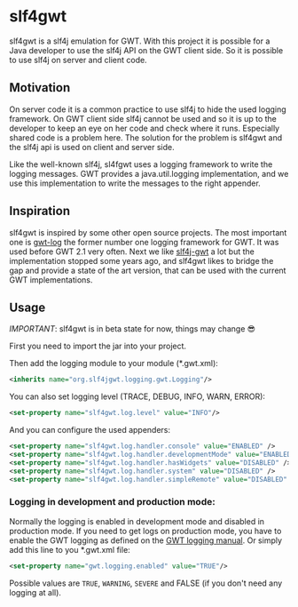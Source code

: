 # slf4gwt

slf4gwt is a slf4j emulation for GWT. With this project it is possible for a Java developer to use the slf4j API on the 
GWT client side. So it is possible to use slf4j on server and client code.

## Motivation
On server code it is a common practice to use slf4j to hide the used logging framework. On GWT client side slf4j cannot 
be used and so it is up to the developer to keep an eye on her code and check where it runs. Especially shared code is a
problem here. The solution for the problem is slf4gwt and the slf4j api is used on client and server side.

Like the well-known slf4j, sl4fgwt uses a logging framework to write the logging messages. GWT provides a java.util.logging 
implementation, and we use this implementation to write the messages to the right appender.

## Inspiration
slf4gwt is inspired by some other open source projects. The most important one is
[gwt-log](https://github.com/fredsa/gwt-log) the former number one logging framework for GWT. It was used before GWT 2.1 very often. Next we like [slf4j-gwt](https://github.com/FinamTrade/slf4j-gwt) a lot
but the implementation stopped some years ago, and slf4gwt likes to bridge the gap and provide a state of the art version,
that can be used with the current GWT implementations.

## Usage

*IMPORTANT*: slf4gwt is in beta state for now, things may change 😎  

First you need to import the jar into your project.

Then add the logging module to your module (*.gwt.xml):

```xml
<inherits name="org.slf4jgwt.logging.gwt.Logging"/>
```

You can also set logging level (TRACE, DEBUG, INFO, WARN, ERROR):

```xml
<set-property name="slf4gwt.log.level" value="INFO"/>
```

And you can configure the used appenders:

```xml
<set-property name="slf4gwt.log.handler.console" value="ENABLED" />
<set-property name="slf4gwt.log.handler.developmentMode" value="ENABLED" />
<set-property name="slf4gwt.log.handler.hasWidgets" value="DISABLED" />
<set-property name="slf4gwt.log.handler.system" value="DISABLED" />
<set-property name="slf4gwt.log.handler.simpleRemote" value="DISABLED" />
```

### Logging in development and production mode:
Normally the logging is enabled in development mode and disabled in production mode.
If you need to get logs on production mode, you have to enable the GWT logging as defined on the
[GWT logging manual](http://www.gwtproject.org/doc/latest/DevGuideLogging.html#Configuring_GWT_Logging). Or simply add this line to you *.gwt.xml file:

```xml
<set-property name="gwt.logging.enabled" value="TRUE"/>
```

Possible values are <code>TRUE</code>, <code>WARNING</code>, <code>SEVERE</code> and FALSE (if you don't need any logging at all).
